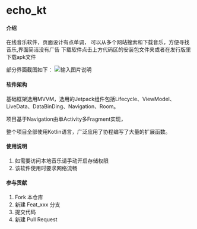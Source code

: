 # echo_kt

#### 介绍
在线音乐软件，页面设计有点单调，
可以从多个网站搜索和下载音乐，方便寻找音乐,界面简洁没有广告
下载软件点击上方代码区的安装包文件夹或者在发行版里下载apk文件

部分界面截图如下：
![输入图片说明](https://images.gitee.com/uploads/images/2021/0630/100254_08933354_8318407.png "16250184101727.png")

#### 软件架构
基础框架选用MVVM，选用的Jetpack组件包括Lifecycle、ViewModel、LiveData、DataBinDing、Navigation、Room。

项目基于Navigation由单Activity多Fragment实现，

整个项目全部使用Kotlin语言，广泛应用了协程编写了大量的扩展函数。


#### 使用说明

1.  如需要访问本地音乐请手动开启存储权限
2.  该软件使用时要求网络流畅

#### 参与贡献

1.  Fork 本仓库
2.  新建 Feat_xxx 分支
3.  提交代码
4.  新建 Pull Request